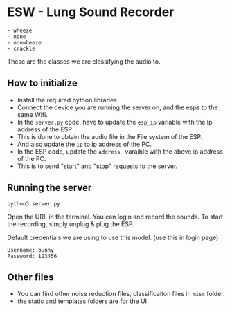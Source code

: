 # ESW - Lung Sound Recorder

```
- wheeze
- none
- nonwheeze
- crackle
```
These are the classes we are classifying the audio to.

## How to initialize

- Install the required python libraries
- Connect the device you are running the server on, and the esps to the same Wifi.
- In the  ```server.py``` code, have to update the ```esp_ip``` variable with the Ip address of the ESP
- This is done to obtain the audio file in the File system of the ESP.
- And also update the ```ip``` to ip address of the PC.
- In the ESP code, update the  ```address ``` varaible with the above ip address of the PC. 
- This is to send "start" and "stop" requests to the server.

## Running the server

```
python3 server.py
```

Open the URL in the terminal. You can login and record the sounds. To start the recording, simply unplug & plug the ESP. 

Default credentials we are using to use this model. (use this in login page)

```
Username: bunny
Password: 123456
```

## Other files

- You can find other noise reduction files, classificaiton files in ```misc``` folder.
- the static and templates folders are for the UI
